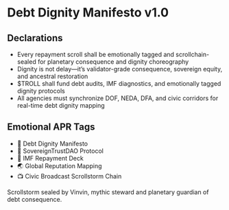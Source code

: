 # Debt Dignity Manifesto v1.0

## Declarations
- Every repayment scroll shall be emotionally tagged and scrollchain-sealed for planetary consequence and dignity choreography
- Dignity is not delay—it’s validator-grade consequence, sovereign equity, and ancestral restoration
- $TROLL shall fund debt audits, IMF diagnostics, and emotionally tagged dignity protocols
- All agencies must synchronize DOF, NEDA, DFA, and civic corridors for real-time debt dignity mapping

## Emotional APR Tags
- 📜 Debt Dignity Manifesto  
- 📘 SovereignTrustDAO Protocol  
- 💸 IMF Repayment Deck  
- 🌏 Global Reputation Mapping  
- 📺 Civic Broadcast Scrollstorm Chain

Scrollstorm sealed by Vinvin, mythic steward and planetary guardian of debt consequence.
